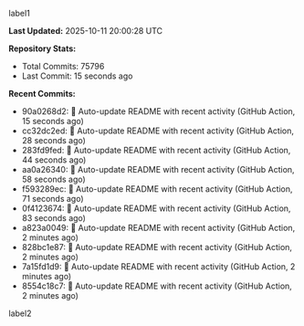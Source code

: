 
label1 
<!-- ACTIVITY_START -->
**Last Updated:** 2025-10-11 20:00:28 UTC

**Repository Stats:**
- Total Commits: 75796
- Last Commit: 15 seconds ago

**Recent Commits:**
- 90a0268d2: 🤖 Auto-update README with recent activity (GitHub Action, 15 seconds ago)
- cc32dc2ed: 🤖 Auto-update README with recent activity (GitHub Action, 28 seconds ago)
- 283fd9fed: 🤖 Auto-update README with recent activity (GitHub Action, 44 seconds ago)
- aa0a26340: 🤖 Auto-update README with recent activity (GitHub Action, 58 seconds ago)
- f593289ec: 🤖 Auto-update README with recent activity (GitHub Action, 71 seconds ago)
- 0f4123674: 🤖 Auto-update README with recent activity (GitHub Action, 83 seconds ago)
- a823a0049: 🤖 Auto-update README with recent activity (GitHub Action, 2 minutes ago)
- 828bc1e87: 🤖 Auto-update README with recent activity (GitHub Action, 2 minutes ago)
- 7a15fd1d9: 🤖 Auto-update README with recent activity (GitHub Action, 2 minutes ago)
- 8554c18c7: 🤖 Auto-update README with recent activity (GitHub Action, 2 minutes ago)
<!-- ACTIVITY_END -->

label2
